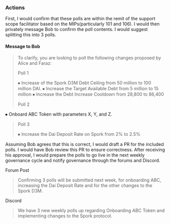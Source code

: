 ### **Actions**

First, I would confirm that these polls are within the remit of the support scope facilitator based on the MIPs(particularly 101 and 106). I would then privately message Bob to confirm the poll contents. I would suggest splitting this into 3 polls.

#### Message to Bob

>To clarify, you are looking to poll the following changes proposed by Alice and Faraz: 
>
>Poll 1
>
>⦁	Increase of the Spork D3M Debt Ceiling from 50 million to 100 million DAI.
⦁	Increase the Target Available Debt from 5 million to 15 million
⦁	Increase the Debt Increase Cooldown from 28,800 to 86,400
>
>Poll 2
>
⦁	Onboard ABC Token with parameters X, Y, and Z.
>
>Poll 3 
>
>⦁	Increase the Dai Deposit Rate on Spork from 2% to 2.5%

Assuming Bob agrees that this is correct, I would draft a PR for the included polls. I would have Bob review this PR to ensure correctness. After receiving his approval, I would prepare the polls to go live in the next weekly governance cycle and notify governance through the forums and Discord.

Forum Post

>Confirming 3 polls will be submitted next week, for onboarding ABC, increasing the Dai Deposit Rate and for the other changes to the Spork D3M.

Discord

>We have 3 new weekly polls up regarding Onboarding ABC Token and implementing changes to the Spork protocol.
